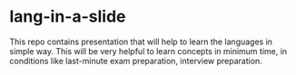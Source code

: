 # lang-in-a-slide
This repo contains presentation that will help to learn the languages in simple way. This will be very helpful to learn concepts in minimum time, in conditions like last-minute exam preparation, interview preparation.
